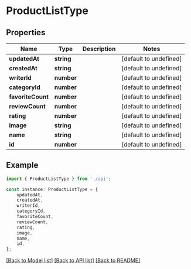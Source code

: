 # ProductListType


## Properties

Name | Type | Description | Notes
------------ | ------------- | ------------- | -------------
**updatedAt** | **string** |  | [default to undefined]
**createdAt** | **string** |  | [default to undefined]
**writerId** | **number** |  | [default to undefined]
**categoryId** | **number** |  | [default to undefined]
**favoriteCount** | **number** |  | [default to undefined]
**reviewCount** | **number** |  | [default to undefined]
**rating** | **number** |  | [default to undefined]
**image** | **string** |  | [default to undefined]
**name** | **string** |  | [default to undefined]
**id** | **number** |  | [default to undefined]

## Example

```typescript
import { ProductListType } from './api';

const instance: ProductListType = {
    updatedAt,
    createdAt,
    writerId,
    categoryId,
    favoriteCount,
    reviewCount,
    rating,
    image,
    name,
    id,
};
```

[[Back to Model list]](../README.md#documentation-for-models) [[Back to API list]](../README.md#documentation-for-api-endpoints) [[Back to README]](../README.md)
